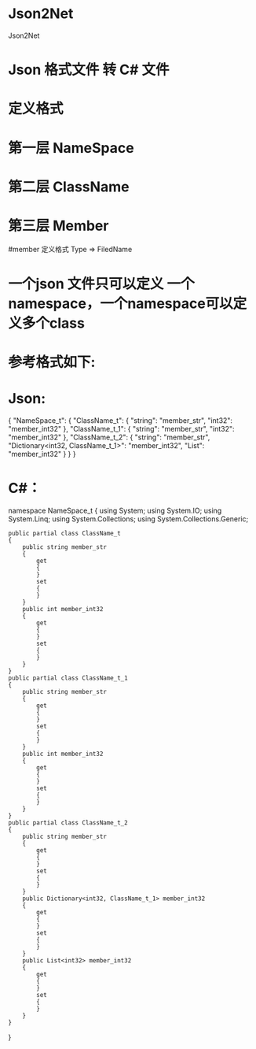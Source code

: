 # Json2Net
Json2Net


# Json 格式文件 转 C# 文件

# 定义格式
# 第一层 NameSpace
# 第二层 ClassName
# 第三层 Member

#member 定义格式  Type => FiledName

#  一个json 文件只可以定义 一个namespace，一个namespace可以定义多个class

# 参考格式如下:

# Json:

{
	"NameSpace_t":
	{
		"ClassName_t":
		{
			"string":  "member_str",
			"int32": "member_int32"
		},
		"ClassName_t_1":
		{
			"string":  "member_str",
			"int32": "member_int32"
		},
		"ClassName_t_2":
		{
			"string":  "member_str",
			"Dictionary<int32, ClassName_t_1>": "member_int32",
			"List<int32>": "member_int32"
		}
	}
}

# C#：
namespace NameSpace_t
{
    using System;
    using System.IO;
    using System.Linq;
    using System.Collections;
    using System.Collections.Generic;
    
    public partial class ClassName_t
    {
        public string member_str
        {
            get
            {
            }
            set
            {
            }
        }
        public int member_int32
        {
            get
            {
            }
            set
            {
            }
        }
    }
    public partial class ClassName_t_1
    {
        public string member_str
        {
            get
            {
            }
            set
            {
            }
        }
        public int member_int32
        {
            get
            {
            }
            set
            {
            }
        }
    }
    public partial class ClassName_t_2
    {
        public string member_str
        {
            get
            {
            }
            set
            {
            }
        }
        public Dictionary<int32, ClassName_t_1> member_int32
        {
            get
            {
            }
            set
            {
            }
        }
        public List<int32> member_int32
        {
            get
            {
            }
            set
            {
            }
        }
    }
}